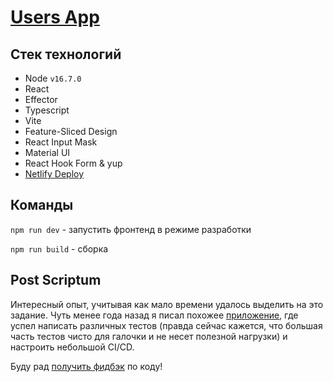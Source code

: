 # [Users App](https://users-app-waldo33.netlify.app)

## Стек технологий
- Node `v16.7.0`
- React
- Effector
- Typescript
- Vite
- Feature-Sliced Design
- React Input Mask
- Material UI
- React Hook Form & yup
- [Netlify Deploy](https://users-app-waldo33.netlify.app)
  
## Команды

`npm run dev` - запустить фронтенд в режиме разработки

`npm run build` - сборка

## Post Scriptum
Интересный опыт, учитывая как мало времени удалось выделить на это задание. Чуть менее года назад я писал похожее [приложение](https://github.com/Waldo33/employees-app), где успел написать различных тестов (правда сейчас кажется, что большая часть тестов чисто для галочки и не несет полезной нагрузки) и настроить небольшой CI/CD.

Буду рад [получить фидбэк](https://t.me/waldente) по коду!
